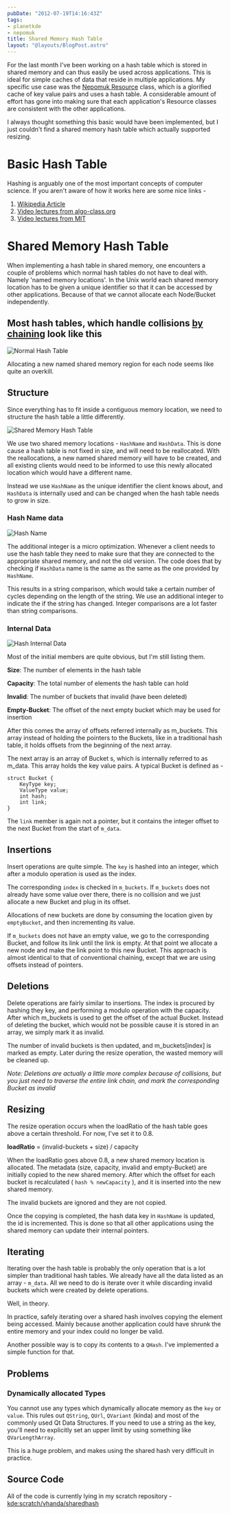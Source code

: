 ```yaml
---
pubDate: "2012-07-19T14:16:43Z"
tags:
- planetkde
- nepomuk
title: Shared Memory Hash Table
layout: "@layouts/BlogPost.astro"
---
```


For the last month I've been working on a hash table which is stored in
shared memory and can thus easily be used across applications. This is
ideal for simple caches of data that reside in multiple applications. My
specific use case was the [Nepomuk Resource][] class, which is a
glorified cache of key value pairs and uses a hash table. A considerable
amount of effort has gone into making sure that each application's
Resource classes are consistent with the other applications.

I always thought something this basic would have been implemented, but I
just couldn't find a shared memory hash table which actually supported
resizing.

Basic Hash Table
================

Hashing is arguably one of the most important concepts of computer
science. If you aren't aware of how it works here are some nice links -

1.  [Wikipedia Article][]
2.  [Video lectures from algo-class.org][]
3.  [Video lectures from MIT][]

Shared Memory Hash Table
========================

When implementing a hash table in shared memory, one encounters a couple
of problems which normal hash tables do not have to deal with. Namely
'named memory locations'. In the Unix world each shared memory location
has to be given a unique identifier so that it can be accessed by other
applications. Because of that we cannot allocate each Node/Bucket
independently.

Most hash tables, which handle collisions [by chaining][] look like this
-

![Normal Hash Table][]

Allocating a new named shared memory region for each node seems like
quite an overkill.

  [Nepomuk Resource]: http://api.kde.org/4.x-api/kdelibs-apidocs/nepomuk-core/html/classNepomuk2_1_1Resource.html
  [Wikipedia Article]: http://en.wikipedia.org/wiki/Hash_table
  [Video lectures from algo-class.org]: https://class.coursera.org/algo/lecture/preview
  [Video lectures from MIT]: http://www.catonmat.net/blog/mit-introduction-to-algorithms-part-five/
  [by chaining]: http://www.algolist.net/Data_structures/Hash_table/Chaining
  [Normal Hash Table]: /blog/images/2012/07/19/normal-hash-table.png

Structure
---------

Since everything has to fit inside a contiguous memory location, we need
to structure the hash table a little differently.

![Shared Memory Hash Table][]

We use two shared memory locations - `HashName` and `HashData`. This is
done cause a hash table is not fixed in size, and will need to be
reallocated. With the reallocations, a new named shared memory will have
to be created, and all existing clients would need to be informed to use
this newly allocated location which would have a different name.

Instead we use `HashName` as the unique identifier the client knows
about, and `HashData` is internally used and can be changed when the
hash table needs to grow in size.

### Hash Name data

![Hash Name][]

The additional integer is a micro optimization. Whenever a client needs
to use the hash table they need to make sure that they are connected to
the appropriate shared memory, and not the old version. The code does
that by checking if `HashData` name is the same as the same as the one
provided by `HashName`.

This results in a string comparison, which would take a certain number
of cycles depending on the length of the string. We use an additional
integer to indicate the if the string has changed. Integer comparisons
are a lot faster than string comparisons.

### Internal Data

![Hash Internal Data][]

Most of the initial members are quite obvious, but I'm still listing
them.

**Size**: The number of elements in the hash table

**Capacity**: The total number of elements the hash table can hold

**Invalid**: The number of buckets that invalid (have been deleted)

**Empty-Bucket**: The offset of the next empty bucket which may be used
for insertion

After this comes the array of offsets referred internally as m\_buckets.
This array instead of holding the pointers to the Buckets, like in a
traditional hash table, it holds offsets from the beginning of the next
array.

The next array is an array of Bucket s, which is internally referred to
as m\_data. This array holds the key value pairs. A typical Bucket is
defined as -

    struct Bucket {
        KeyType key;
        ValueType value;
        int hash;
        int link;
    }

The `link` member is again not a pointer, but it contains the integer
offset to the next Bucket from the start of `m_data`.

  [Shared Memory Hash Table]: /blog/images/2012/07/19/shared-memory-hash-table.png
  [Hash Name]: /blog/images/2012/07/19/hash-name.png
  [Hash Internal Data]: /blog/images/2012/07/19/hash-data.png

Insertions
----------

Insert operations are quite simple. The `key` is hashed into an integer,
which after a modulo operation is used as the index.

The corresponding `index` is checked in `m_buckets`. If `m_buckets` does
not already have some value over there, there is no collision and we
just allocate a new Bucket and plug in its offset.

Allocations of new buckets are done by consuming the location given by
`emptyBucket`, and then incrementing its value.

If `m_buckets` does not have an empty value, we go to the corresponding
Bucket, and follow its link until the link is empty. At that point we
allocate a new node and make the link point to this new Bucket. This
approach is almost identical to that of conventional chaining, except
that we are using offsets instead of pointers.

Deletions
---------

Delete operations are fairly similar to insertions. The index is
procured by hashing they key, and performing a modulo operation with the
capacity. After which m\_buckets is used to get the offset of the actual
Bucket. Instead of deleting the bucket, which would not be possible
cause it is stored in an array, we simply mark it as invalid.

The number of invalid buckets is then updated, and m\_buckets[index] is
marked as empty. Later during the resize operation, the wasted memory
will be cleaned up.

*Note: Deletions are actually a little more complex because of
collisions, but you just need to traverse the entire link chain, and
mark the corresponding Bucket as invalid*

Resizing
--------

The resize operation occurs when the loadRatio of the hash table goes
above a certain threshold. For now, I've set it to 0.8.

**loadRatio** = (invalid-buckets + size) / capacity

When the loadRatio goes above 0.8, a new shared memory location is
allocated. The metadata (size, capacity, invalid and empty-Bucket) are
initially copied to the new shared memory. After which the offset for
each bucket is recalculated ( `hash % newCapacity` ), and it is inserted
into the new shared memory.

The invalid buckets are ignored and they are not copied.

Once the copying is completed, the hash data key in `HashName` is
updated, the id is incremented. This is done so that all other
applications using the shared memory can update their internal pointers.

Iterating
---------

Iterating over the hash table is probably the only operation that is a
lot simpler than traditional hash tables. We already have all the data
listed as an array - `m_data`. All we need to do is iterate over it
while discarding invalid buckets which were created by delete
operations.

Well, in theory.

In practice, safely iterating over a shared hash involves copying the
element being accessed. Mainly because another application could have
shrunk the entire memory and your index could no longer be valid.

Another possible way is to copy its contents to a `QHash`. I've
implemented a simple function for that.

Problems
--------

### Dynamically allocated Types

You cannot use any types which dynamically allocate memory as the `key`
or `value`. This rules out `QString`, `QUrl`, `QVariant` (kinda) and
most of the commonly used Qt Data Structures. If you need to use a
string as the key, you'll need to explicitly set an upper limit by using
something like `QVarLengthArray`.

This is a huge problem, and makes using the shared hash very difficult
in practice.

Source Code
-----------

All of the code is currently lying in my scratch repository -
[kde:scratch/vhanda/sharedhash][]

  [kde:scratch/vhanda/sharedhash]: http://gitweb.kde.org/index.php?p=scratch%2Fvhanda%2Fsharedhash.git&a=summary
